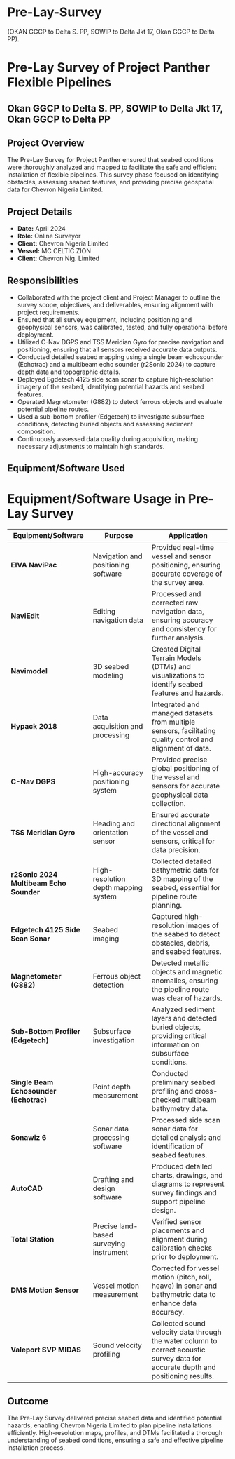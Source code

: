 # Pre-Lay-Survey
(OKAN GGCP to Delta S. PP, SOWIP to Delta Jkt 17, Okan GGCP to Delta PP).
# Pre-Lay Survey of Project Panther Flexible Pipelines  
## Okan GGCP to Delta S. PP, SOWIP to Delta Jkt 17, Okan GGCP to Delta PP  

## Project Overview  
The Pre-Lay Survey for Project Panther ensured that seabed conditions were thoroughly analyzed and mapped to facilitate the safe and efficient installation of flexible pipelines. This survey phase focused on identifying obstacles, assessing seabed features, and providing precise geospatial data for Chevron Nigeria Limited.  

## Project Details  
- **Date:** April 2024  
- **Role:** Online Surveyor  
- **Client:** Chevron Nigeria Limited  
- **Vessel:** MC CELTIC ZION
- **Client**: Chevron Nig. Limited 

## Responsibilities  
 - Collaborated with the project client and Project Manager to outline the survey scope, objectives, and deliverables, ensuring alignment with project requirements.  
 - Ensured that all survey equipment, including positioning and geophysical sensors, was calibrated, tested, and fully operational before deployment.  
 - Utilized C-Nav DGPS and TSS Meridian Gyro for precise navigation and positioning, ensuring that all sensors received accurate data outputs.  
 - Conducted detailed seabed mapping using a single beam echosounder (Echotrac) and a multibeam echo sounder (r2Sonic 2024) to capture depth data and topographic details.  
 - Deployed Egdetech 4125 side scan sonar to capture high-resolution imagery of the seabed, identifying potential hazards and seabed features.   
 - Operated Magnetometer (G882) to detect ferrous objects and evaluate potential pipeline routes.  
 - Used a sub-bottom profiler (Edgetech) to investigate subsurface conditions, detecting buried objects and assessing sediment composition.  
 - Continuously assessed data quality during acquisition, making necessary adjustments to maintain high standards.  

## Equipment/Software Used  
# Equipment/Software Usage in Pre-Lay Survey  

| **Equipment/Software**            | **Purpose**                                     | **Application**                                                                                                                                               |
|------------------------------------|-------------------------------------------------|---------------------------------------------------------------------------------------------------------------------------------------------------------------|
| **EIVA NaviPac**                   | Navigation and positioning software            | Provided real-time vessel and sensor positioning, ensuring accurate coverage of the survey area.                                                              |
| **NaviEdit**                       | Editing navigation data                        | Processed and corrected raw navigation data, ensuring accuracy and consistency for further analysis.                                                          |
| **Navimodel**                      | 3D seabed modeling                             | Created Digital Terrain Models (DTMs) and visualizations to identify seabed features and hazards.                                                             |
| **Hypack 2018**                    | Data acquisition and processing                | Integrated and managed datasets from multiple sensors, facilitating quality control and alignment of data.                                                    |
| **C-Nav DGPS**                     | High-accuracy positioning system               | Provided precise global positioning of the vessel and sensors for accurate geophysical data collection.                                                       |
| **TSS Meridian Gyro**              | Heading and orientation sensor                | Ensured accurate directional alignment of the vessel and sensors, critical for data precision.                                                                |
| **r2Sonic 2024 Multibeam Echo Sounder** | High-resolution depth mapping system          | Collected detailed bathymetric data for 3D mapping of the seabed, essential for pipeline route planning.                                                      |
| **Edgetech 4125 Side Scan Sonar**  | Seabed imaging                                 | Captured high-resolution images of the seabed to detect obstacles, debris, and seabed features.                                                               |
| **Magnetometer (G882)**            | Ferrous object detection                       | Detected metallic objects and magnetic anomalies, ensuring the pipeline route was clear of hazards.                                                           |
| **Sub-Bottom Profiler (Edgetech)** | Subsurface investigation                       | Analyzed sediment layers and detected buried objects, providing critical information on subsurface conditions.                                                |
| **Single Beam Echosounder (Echotrac)** | Point depth measurement                      | Conducted preliminary seabed profiling and cross-checked multibeam bathymetry data.                                                                           |
| **Sonawiz 6**                      | Sonar data processing software                | Processed side scan sonar data for detailed analysis and identification of seabed features.                                                                   |
| **AutoCAD**                        | Drafting and design software                  | Produced detailed charts, drawings, and diagrams to represent survey findings and support pipeline design.                                                    |
| **Total Station**                  | Precise land-based surveying instrument       | Verified sensor placements and alignment during calibration checks prior to deployment.                                                                       |
| **DMS Motion Sensor**              | Vessel motion measurement                     | Corrected for vessel motion (pitch, roll, heave) in sonar and bathymetric data to enhance data accuracy.                                                      |
| **Valeport SVP MIDAS**             | Sound velocity profiling                      | Collected sound velocity data through the water column to correct acoustic survey data for accurate depth and positioning results.                             |
 

## Outcome  
The Pre-Lay Survey delivered precise seabed data and identified potential hazards, enabling Chevron Nigeria Limited to plan pipeline installations efficiently. High-resolution maps, profiles, and DTMs facilitated a thorough understanding of seabed conditions, ensuring a safe and effective pipeline installation process.

